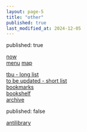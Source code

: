 ```yaml
---
layout: page-5
title: "other"
published: true
last_modified_at: 2024-12-05
---
```


published: true

[now](/now.html)  
[menu](/menu.html)
[map](/map.html)

[tbu - long list](/tbu.html)  
[to be updated - short list](/to-be-updated.html)  
[bookmarks](/bookmarks.html)  
[bookshelf](/bookshelf.html)  
[archive](/posts.html)

published: false

[antilibrary](/antilibrary.html)
